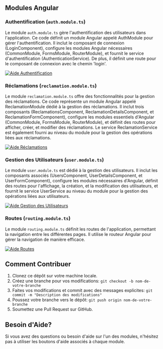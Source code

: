 
## Modules Angular

### Authentification (`auth.module.ts`)

Le module `auth.module.ts` gère l'authentification des utilisateurs dans l'application. Ce code définit un module Angular appelé AuthModule pour gérer l'authentification. Il inclut le composant de connexion (LoginComponent), configure les modules Angular nécessaires (CommonModule, FormsModule, RouterModule), et fournit le service d'authentification (AuthenticationService). De plus, il définit une route pour le composant de connexion avec le chemin 'login'.

[![Aide Authentification](https://img.shields.io/badge/Aide-Authentification-blue)](#) 

### Réclamations (`reclamation.module.ts`)

Le module `reclamation.module.ts` offre des fonctionnalités pour la gestion des réclamations. Ce code représente un module Angular appelé ReclamationModule dédié à la gestion des réclamations. Il inclut trois composants (ReclamationsComponent, ReclamationDetailsComponent, et ReclamationFormComponent), configure les modules essentiels d'Angular (CommonModule, FormsModule, RouterModule), et définit des routes pour afficher, créer, et modifier des réclamations. Le service ReclamationService est également fourni au niveau du module pour la gestion des opérations liées aux réclamations.

[![Aide Réclamations](https://img.shields.io/badge/Aide-R%C3%A9clamations-green)](#) 

### Gestion des Utilisateurs (`user.module.ts`)

Le module `user.module.ts` est dédié à la gestion des utilisateurs. Il inclut les composants associés (UsersComponent, UserDetailsComponent, et UserFormComponent), configure les modules nécessaires d'Angular, définit des routes pour l'affichage, la création, et la modification des utilisateurs, et fournit le service UserService au niveau du module pour la gestion des opérations liées aux utilisateurs.

[![Aide Gestion des Utilisateurs](https://img.shields.io/badge/Aide-Gestion%20Utilisateurs-yellow)](#) 

### Routes (`routing.module.ts`)

Le module `routing.module.ts` définit les routes de l'application, permettant la navigation entre les différentes pages. Il utilise le routeur Angular pour gérer la navigation de manière efficace.

[![Aide Routes](https://img.shields.io/badge/Aide-Routes-red)](#) 



## Comment Contribuer

1. Clonez ce dépôt sur votre machine locale.
2. Créez une branche pour vos modifications: `git checkout -b nom-de-votre-branche`
3. Faites vos modifications et commit avec des messages explicites: `git commit -m "Description des modifications"`
4. Poussez votre branche vers le dépôt: `git push origin nom-de-votre-branche`
5. Soumettez une Pull Request sur GitHub.

## Besoin d'Aide?

Si vous avez des questions ou besoin d'aide sur l'un des modules, n'hésitez pas à utiliser les boutons d'aide associés à chaque module. 


